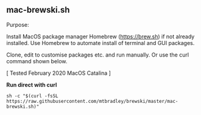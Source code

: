 ## mac-brewski.sh

Purpose:

Install MacOS package manager Homebrew (https://brew.sh) if not already installed.
Use Homebrew to automate install of terminal and GUI packages.

Clone, edit to customise packages etc. and run manually. Or use the curl command shown below.
    
[ Tested February 2020 MacOS Catalina ]

**Run direct with curl**

`sh -c "$(curl -fsSL https://raw.githubusercontent.com/mtbradley/brewski/master/mac-brewski.sh)"`
